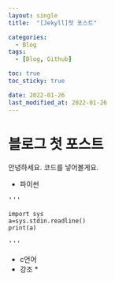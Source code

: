 ```yaml
---
layout: single
title:  "[Jekyll]첫 포스트"

categories:
  - Blog
tags:
  - [Blog, Github]

toc: true
toc_sticky: true

date: 2022-01-26
last_modified_at: 2022-01-26
---
```


# 블로그 첫 포스트

안녕하세요.
코드를 넣어볼게요.

* 파이썬
<pre>'''
<code>
import sys
a=sys.stdin.readline()
print(a)
</code>
'''</pre>

* c언어
 * 강조 *        

